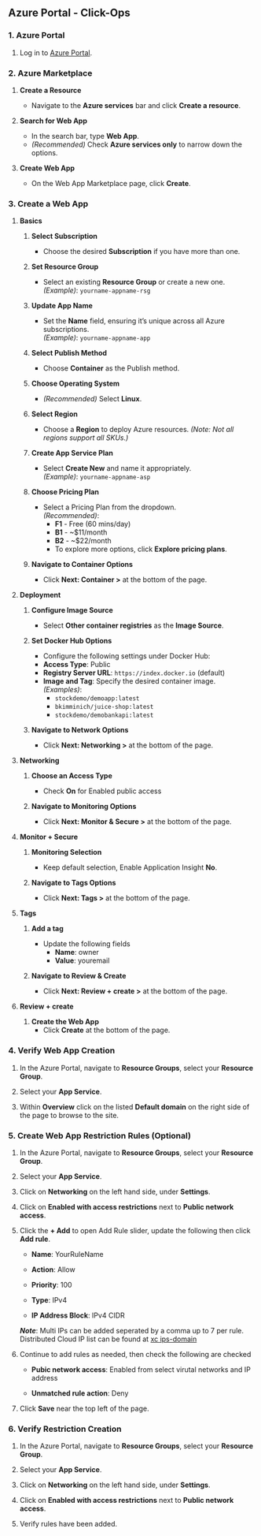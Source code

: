 ## Azure Portal - Click-Ops

### 1. Azure Portal
1. Log in to [Azure Portal](https://portal.azure.com/).

### 2. Azure Marketplace

1. **Create a Resource**  
   - Navigate to the **Azure services** bar and click **Create a resource**.

2. **Search for Web App**  
   - In the search bar, type **Web App**.  
   - *(Recommended)* Check **Azure services only** to narrow down the options.

3. **Create Web App**  
   - On the Web App Marketplace page, click **Create**.

### 3. Create a Web App

1. **Basics**

    1. **Select Subscription**  
        - Choose the desired **Subscription** if you have more than one.

    2. **Set Resource Group**  
        - Select an existing **Resource Group** or create a new one.  
            *(Example)*: `yourname-appname-rsg`

    3. **Update App Name**  
        - Set the **Name** field, ensuring it’s unique across all Azure subscriptions.  
            *(Example)*: `yourname-appname-app`

    4. **Select Publish Method**  
        - Choose **Container** as the Publish method.

    5. **Choose Operating System**  
        - *(Recommended)* Select **Linux**.

    6. **Select Region**  
        - Choose a **Region** to deploy Azure resources. *(Note: Not all regions support all SKUs.)*

    7. **Create App Service Plan**  
        - Select **Create New** and name it appropriately.  
        *(Example)*: `yourname-appname-asp`

    8. **Choose Pricing Plan**  
        - Select a Pricing Plan from the dropdown.  
            *(Recommended)*:  
            - **F1** - Free (60 mins/day)  
            - **B1** - ~$11/month  
            - **B2** - ~$22/month  
            - To explore more options, click **Explore pricing plans**.
    
    9. **Navigate to Container Options**  
        - Click **Next: Container >** at the bottom of the page.

2. **Deployment**  

    1. **Configure Image Source**  
        - Select **Other container registries** as the **Image Source**.

    2. **Set Docker Hub Options**  
        - Configure the following settings under Docker Hub:  
        - **Access Type**: Public  
        - **Registry Server URL**: `https://index.docker.io` (default)  
        - **Image and Tag**: Specify the desired container image.  
            *(Examples)*:  
            - `stockdemo/demoapp:latest`  
            - `bkimminich/juice-shop:latest`
            - `stockdemo/demobankapi:latest`

    3. **Navigate to Network Options**  
        - Click **Next: Networking >** at the bottom of the page.

3. **Networking**

    1. **Choose an Access Type**
        - Check **On** for Enabled public access

    2. **Navigate to Monitoring Options**  
        - Click **Next: Monitor & Secure >** at the bottom of the page.
4. **Monitor + Secure**

    1. **Monitoring Selection**
        - Keep default selection, Enable Application Insight **No**.

    2. **Navigate to Tags Options**  
        - Click **Next: Tags >** at the bottom of the page.

5. **Tags**

    1. **Add a tag**
        - Update the following fields
            - **Name**: owner
            - **Value**: youremail

    2. **Navigate to Review & Create**  
        - Click **Next: Review + create >** at the bottom of the page.

22. **Review + create**

    1. **Create the Web App**  
        - Click **Create** at the bottom of the page.

### 4. Verify Web App Creation

1. In the Azure Portal, navigate to **Resource Groups**, select your **Resource Group**.

2. Select your **App Service**.

3. Within **Overview** click on the listed **Default domain** on the right side of the page to browse to the site.

### 5. Create Web App Restriction Rules (Optional)

1. In the Azure Portal, navigate to **Resource Groups**, select your **Resource Group**.

2. Select your **App Service**.

3. Click on **Networking** on the left hand side, under **Settings**.

4. Click on **Enabled with access restrictions** next to **Public network access**.

5. Click the **+ Add** to open Add Rule slider, update the following then click **Add rule**.

    - **Name**: YourRuleName

    - **Action**: Allow

    - **Priority**: 100

    - **Type**: IPv4

    - **IP Address Block**: IPv4 CIDR
    
    **_Note_**: Multi IPs can be added seperated by a comma up to 7 per rule. Distributed Cloud IP list can be found at [xc ips-domain](
    https://docs.cloud.f5.com/docs-v2/downloads/platform/reference/network-cloud-ref/ips-domains.txt)

6. Continue to add rules as needed, then check the following are checked

    - **Pubic network access**: Enabled from select virutal networks and IP address

    - **Unmatched rule action**: Deny

7. Click **Save** near the top left of the page.

### 6. Verify Restriction Creation

1. In the Azure Portal, navigate to **Resource Groups**, select your **Resource Group**.

2. Select your **App Service**.

3. Click on **Networking** on the left hand side, under **Settings**.

4. Click on **Enabled with access restrictions** next to **Public network access**.

5. Verify rules have been added.